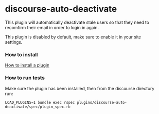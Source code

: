 # discourse-auto-deactivate
This plugin will automatically deactivate stale users so that they need to recomfirm their email in order to login in again.

This plugin is disabled by default, make sure to enable it in your site settings.

### How to install

[How to install a plugin](https://meta.discourse.org/t/install-a-plugin/19157)

### How to run tests

Make sure the plugin has been installed, then from the discourse directory run:

    LOAD_PLUGINS=1 bundle exec rspec plugins/discourse-auto-deactivate/spec/plugin_spec.rb
